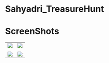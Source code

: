 # Sahyadri_TreasureHunt
# ScreenShots
| | |
|---|---|
| ![](ScreenShots/ss2.jpg)|![](ScreenShots/ss3.jpg)|
|||
| ![](ScreenShots/ss1.jpg)|![](ScreenShots/ss4.jpg)|

